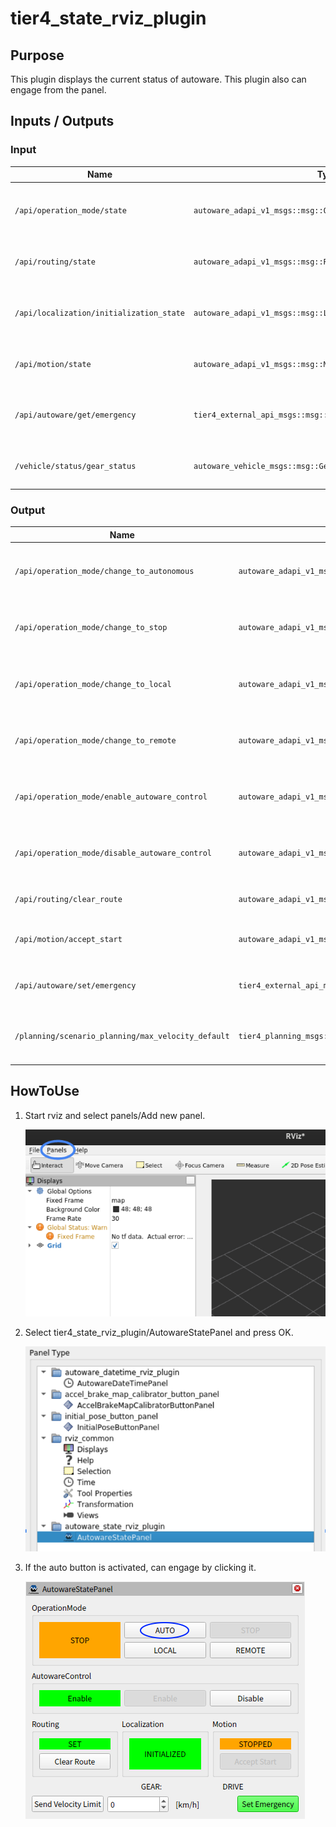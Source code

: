 # tier4_state_rviz_plugin

## Purpose

This plugin displays the current status of autoware.
This plugin also can engage from the panel.

## Inputs / Outputs

### Input

| Name                                     | Type                                                           | Description                                                   |
| ---------------------------------------- | -------------------------------------------------------------- | ------------------------------------------------------------- |
| `/api/operation_mode/state`              | `autoware_adapi_v1_msgs::msg::OperationModeState`              | The topic represents the state of operation mode              |
| `/api/routing/state`                     | `autoware_adapi_v1_msgs::msg::RouteState`                      | The topic represents the state of route                       |
| `/api/localization/initialization_state` | `autoware_adapi_v1_msgs::msg::LocalizationInitializationState` | The topic represents the state of localization initialization |
| `/api/motion/state`                      | `autoware_adapi_v1_msgs::msg::MotionState`                     | The topic represents the state of motion                      |
| `/api/autoware/get/emergency`            | `tier4_external_api_msgs::msg::Emergency`                      | The topic represents the state of external emergency          |
| `/vehicle/status/gear_status`            | `autoware_vehicle_msgs::msg::GearReport`                       | The topic represents the state of gear                        |

### Output

| Name                                               | Type                                               | Description                                        |
| -------------------------------------------------- | -------------------------------------------------- | -------------------------------------------------- |
| `/api/operation_mode/change_to_autonomous`         | `autoware_adapi_v1_msgs::srv::ChangeOperationMode` | The service to change operation mode to autonomous |
| `/api/operation_mode/change_to_stop`               | `autoware_adapi_v1_msgs::srv::ChangeOperationMode` | The service to change operation mode to stop       |
| `/api/operation_mode/change_to_local`              | `autoware_adapi_v1_msgs::srv::ChangeOperationMode` | The service to change operation mode to local      |
| `/api/operation_mode/change_to_remote`             | `autoware_adapi_v1_msgs::srv::ChangeOperationMode` | The service to change operation mode to remote     |
| `/api/operation_mode/enable_autoware_control`      | `autoware_adapi_v1_msgs::srv::ChangeOperationMode` | The service to enable vehicle control by Autoware  |
| `/api/operation_mode/disable_autoware_control`     | `autoware_adapi_v1_msgs::srv::ChangeOperationMode` | The service to disable vehicle control by Autoware |
| `/api/routing/clear_route`                         | `autoware_adapi_v1_msgs::srv::ClearRoute`          | The service to clear route state                   |
| `/api/motion/accept_start`                         | `autoware_adapi_v1_msgs::srv::AcceptStart`         | The service to accept the vehicle to start         |
| `/api/autoware/set/emergency`                      | `tier4_external_api_msgs::srv::SetEmergency`       | The service to set external emergency              |
| `/planning/scenario_planning/max_velocity_default` | `tier4_planning_msgs::msg::VelocityLimit`          | The topic to set maximum speed of the vehicle      |

## HowToUse

1. Start rviz and select panels/Add new panel.

   ![select_panel](./images/select_panels.png)

2. Select tier4_state_rviz_plugin/AutowareStatePanel and press OK.

   ![select_state_plugin](./images/select_state_plugin.png)

3. If the auto button is activated, can engage by clicking it.

   ![select_auto](./images/select_auto.png)
